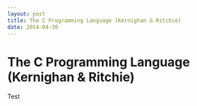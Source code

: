 ```yaml
---
layout: post
title: The C Programming Language (Kernighan & Ritchie)
date: 2014-04-30
---
```


# The C Programming Language (Kernighan & Ritchie)
Test

